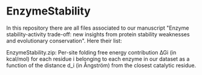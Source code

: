 # EnzymeStability

In this repository there are all files associated to our manuscript "Enzyme stability-activity trade-off: new insights from protein stability weaknesses and evolutionary conservation". Here their list:

EnzymeStability.zip: Per-site folding free energy contribution ∆Gi (in kcal/mol) for each residue i belonging to each enzyme in our dataset as a function of the distance d_i (in Ångström) from the closest catalytic residue. 
